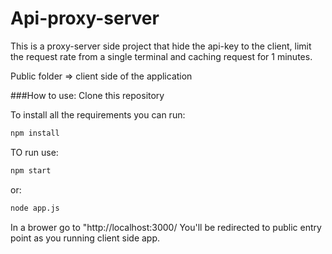 # Api-proxy-server


This is a proxy-server side project that hide the api-key to the client, limit the request rate from a single terminal and caching request for 1 minutes.

Public folder => client side of the application

###How to use:
Clone this repository

To install all the requirements you can run:

```bash
npm install
```

TO run use:

```bash
npm start 
```

or:

```bash
node app.js
```

In a brower go to "http://localhost:3000/
You'll be redirected to public entry point as you running client side app.
